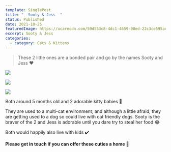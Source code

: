 ```yaml
---
template: SinglePost
title: "- Sooty & Jess -"
status: Published
date: 2021-10-25
featuredImage: https://ucarecdn.com/59d553c8-4dc1-4659-98ed-22c3ce595ac7/-/crop/338x509/105,0/-/preview/-/rotate/90/
excerpt: Sooty & Jess
categories:
  - category: Cats & Kittens
---
```

> These 2 little ones are a bonded pair and go by the names Sooty and Jess ❤️

![](https://ucarecdn.com/4ef1be3f-abc5-4d01-9f6d-a133fc32f04c/)

![](https://ucarecdn.com/ff9e1be6-cfb9-4d5c-bcad-dbcf4c773358/)

![](https://ucarecdn.com/71c3822d-ed25-4b21-8740-6d6a099e3fb7/)

Both around 5 months old and 2 adorable kitty babies 🥰

They are used to a multi-cat environment, and although a little afraid, they are getting used to a dog so could live with cat friendly dogs.
Sooty is the braver of the 2 and Jess is adorable until you dare try to steal her food 😂

Both would happily also live with kids ✔️

**Please get in touch if you can offer these cuties a home 🏡**